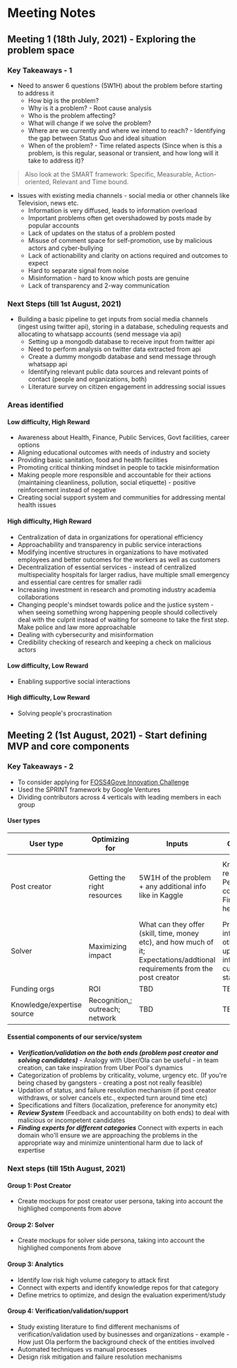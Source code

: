 # Meeting Notes

## Meeting 1 (18th July, 2021) - Exploring the problem space

### Key Takeaways - 1

* Need to answer 6 questions (5W1H) about the problem before starting to address it
  * How big is the problem?
  * Why is it a problem? - Root cause analysis
  * Who is the problem affecting?
  * What will change if we solve the problem?
  * Where are we currently and where we intend to reach? - Identifying the gap between Status Quo and ideal situation
  * When of the problem? - Time related aspects (Since when is this a problem, is this regular, seasonal or transient, and how long will it take to address it)?

> Also look at the SMART framework: Specific, Measurable, Action-oriented, Relevant and Time bound.

* Issues with existing media channels - social media or other channels like Television, news etc.
  * Information is very diffused, leads to information overload
  * Important problems often get overshadowed by posts made by popular accounts
  * Lack of updates on the status of a problem posted
  * Misuse of comment space for self-promotion, use by malicious actors and cyber-bullying
  * Lack of actionability and clarity on actions required and outcomes to expect
  * Hard to separate signal from noise
  * Misinformation - hard to know which posts are genuine
  * Lack of transparency and 2-way communication

### Next Steps (till 1st August, 2021)

* Building a basic pipeline to get inputs from social media channels (ingest using twitter api), storing in a database, scheduling requests and allocating to whatsapp accounts (send message via api)
  * Setting up a mongodb database to receive input from twitter api
  * Need to perform analysis on twitter data extracted from api
  * Create a dummy mongodb database and send message through whatsapp api
  * Identifying relevant public data sources and relevant points of contact (people and organizations, both)
  * Literature survey on citizen engagement in addressing social issues

### Areas identified

#### **Low difficulty, High Reward**

* Awareness about Health, Finance, Public Services, Govt facilities, career options
* Aligning educational outcomes with needs of industry and society
* Providing basic sanitation, food and health facilities
* Promoting critical thinking mindset in people to tackle misinformation
* Making people more responsible and accountable for their actions (maintaining cleanliness, pollution, social etiquette) - positive reinforcement instead of negative
* Creating social support system and communities for addressing mental health issues

#### **High difficulty, High Reward**

* Centralization of data in organizations for operational efficiency
* Approachability and transparency in public service interactions
* Modifying incentive structures in organizations to have motivated employees and better outcomes for the workers as well as customers
* Decentralization of essential services - instead of centralized multispeciality hospitals for larger radius, have multiple small emergency and essential care centres for smaller radii
* Increasing investment in research and promoting industry academia collaborations
* Changing people's mindset towards police and the justice system - when seeing something wrong happening people should collectively deal with the culprit instead of waiting for someone to take the first step. Make police and law more approachable
* Dealing with cybersecurity and misinformation
* Credibility checking of research and keeping a check on malicious actors

#### **Low difficulty, Low Reward**

* Enabling supportive social interactions

#### **High difficulty, Low Reward**

* Solving people's procrastination

## Meeting 2 (1st August, 2021) - Start defining MVP and core components

### Key Takeaways - 2

* To consider applying for [FOSS4Gove Innovation Challenge](https://innovateindia.mygov.in/foss4gov-innovation-challenge/)
* Used the SPRINT framework by Google Ventures
* Dividing contributors across 4 verticals with leading members in each group

#### **User types**

| User type | Optimizing for | Inputs | Outputs | Challenges |
| ---------- | ------------| ------ | ------ | -------- |
| Post creator | Getting the right resources | 5W1H of the problem + any additional info like in Kaggle | Knowledge repo; Person of contact; Financial help | Incorrect/incomplete info; Need for anonymity, urgency/criticality of situation; Withdraws request/not responsive |
Solver | Maximizing impact | What can they offer (skill, time, money etc), and how much of it; Expectations/addtional requirements from the post creator | Problem info + other updated info on the current status | Acceptance and then cancellations, malicious actors, lack of expertise, not finding the right solver/ no solver available | location or authorization constraints |
| Funding orgs | ROI | TBD | TBD | TBD |
| Knowledge/expertise source | Recognition,; outreach; network | TBD | TBD | TBD |

#### **Essential components of our service/system**

* ***Verification/validation on the both ends (problem post creator and solving candidates)*** - Analogy with Uber/Ola can be useful - in team creation, can take inspiration from Uber Pool's dynamics
* Categorization of problems by criticality, volume, urgency etc. (If you're being chased by gangsters - creating a post not really feasible)
* Updation of status, and failure resolution mechanism (if post creator withdraws, or solver cancels etc., expected turn around time etc)
* Specifications and filters (localization, preference for anonymity etc)
* ***Review System*** (Feedback and accountability on both ends) to deal with malicious or incompetent candidates
* ***Finding experts for different categories*** Connect with experts in each domain who'll ensure we are approaching the problems in the appropriate way and minimize unintentional harm due to lack of expertise

### Next steps (till 15th August, 2021)

#### **Group 1: Post Creator**

* Create mockups for post creator user persona, taking into account the highlighed components from above

#### **Group 2: Solver**

* Create mockups for solver side persona, taking into account the highlighed components from above

#### **Group 3: Analytics**

* Identify low risk high volume category to attack first
* Connect with experts and identify knowledge repos for that category
* Define metrics to optimize, and design the evaluation experiment/study

#### **Group 4: Verification/validation/support**

* Study existing literature to find different mechanisms of verification/validation used by businesses and organizations - example - How just Ola perform the background check of the entities involved
* Automated techniques vs manual processes
* Design risk mitigation and failure resolution mechanisms

